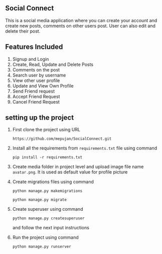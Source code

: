 ## Social Connect

This is a social media application where you can create your account and create new posts, comments on other users post. User can also edit and delete their post.

## Features Included

1. Signup and Login
2. Create, Read, Update and Delete Posts
3. Comments on the post
4. Search user by username
5. View other user profile
6. Update and View Own Profile
7. Send Friend request
8. Accept Friend Request
9. Cancel Friend Request

## setting up the project

1. First clone the project using URL

   `https://github.com/mepujan/SocialConnect.git`

2. Install all the requirements from `requirements.txt` file using command

   `pip install -r requirements.txt`

3. Create media folder in project level and upload image file name `avatar.png`. It is used as default value for profile picture
4. Create migrations files using command

   `python manage.py makemigrations`

   `python manage.py migrate`

5. Create superuser using command

   `python manage.py createsuperuser`

   and follow the next input instructions

6. Run the project using command

   `python manage.py runserver`
